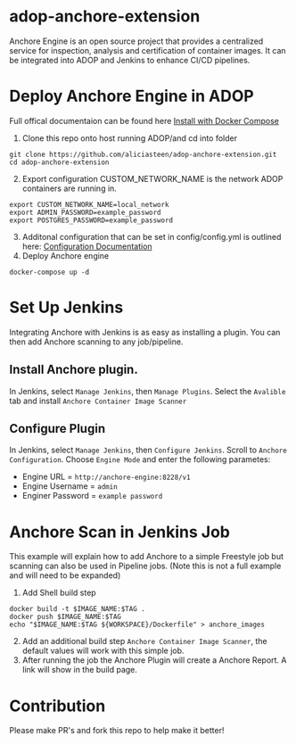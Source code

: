 # adop-anchore-extension

Anchore Engine is an open source project that provides a centralized service for inspection, analysis and certification of container images. It can be integrated into ADOP and Jenkins to enhance CI/CD pipelines.

# Deploy Anchore Engine in ADOP
Full offical documentaion can be found here [Install with Docker Compose](https://anchore.freshdesk.com/support/solutions/articles/36000020729-install-with-docker-compose)

1. Clone this repo onto host running ADOP/and cd into folder
```
git clone https://github.com/aliciasteen/adop-anchore-extension.git
cd adop-anchore-extension
```
2. Export configuration
CUSTOM_NETWORK_NAME is the network ADOP containers are running in.
```
export CUSTOM_NETWORK_NAME=local_network
export ADMIN_PASSWORD=example_password
export POSTGRES_PASSWORD=example_password
```
3. Additonal configuration  that can be set in config/config.yml is outlined here: [Configuration Documentation](https://anchore.freshdesk.com/support/solutions/articles/36000020733-configuration)
4. Deploy Anchore engine
```
docker-compose up -d
```

# Set Up Jenkins

Integrating Anchore with Jenkins is as easy as installing a plugin. You can then add Anchore scanning to any job/pipeline.

## Install Anchore plugin. 
In Jenkins, select `Manage Jenkins`, then `Manage Plugins`. Select the `Avalible` tab and install `Anchore Container Image Scanner`

## Configure Plugin
In Jenkins, select `Manage Jenkins`, then `Configure Jenkins`. Scroll to `Anchore Configuration`. Choose `Engine Mode` and enter the following parametes:

- Engine URL = `http://anchore-engine:8228/v1`
- Engine Username = `admin`
- Enginer Password = `example password`

# Anchore Scan in Jenkins Job
This example will explain how to add Anchore to a simple Freestyle job but scanning can also be used in Pipeline jobs. (Note this is not a full example and will need to be expanded)

1. Add Shell build step
```
docker build -t $IMAGE_NAME:$TAG .
docker push $IMAGE_NAME:$TAG
echo "$IMAGE_NAME:$TAG ${WORKSPACE}/Dockerfile" > anchore_images
```
2. Add an additional build step `Anchore Container Image Scanner`, the default values will work with this simple job.
3. After running the job the Anchore Plugin will create a Anchore Report. A link will show in the build page.

# Contribution

Please make PR's and fork this repo to help make it better!